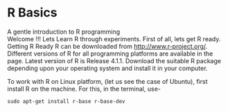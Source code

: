 # R Basics
A gentle introduction to R programming  
Welcome !!!
Lets Learn R through experiments. First of all, lets get R ready. 
Getting R Ready
R can be downloaded from http://www.r-project.org/. Different versions of R for all programming platforms are available in the page. Latest version of R is Release 4.1.1. Download the suitable R package depending upon your operating system and install it in your computer.

To work with R on Linux platform, (let us see the case of Ubuntu), first install R on the machine. For this, in the terminal, use-
```linux
sudo apt-get install r-base r-base-dev
```
